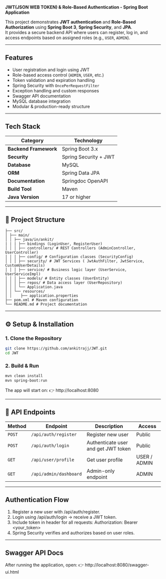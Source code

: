 **JWT(JSON WEB TOKEN) & Role-Based Authentication - Spring Boot Application**

This project demonstrates **JWT authentication** and **Role-Based Authorization** using **Spring Boot 3**, **Spring Security**, and **JPA**.  
It provides a secure backend API where users can register, log in, and access endpoints based on assigned roles (e.g., `USER`, `ADMIN`).

---

## Features

- User registration and login using JWT  
- Role-based access control (`ADMIN`, `USER`, etc.)  
- Token validation and expiration handling  
- Spring Security with `OncePerRequestFilter`  
- Exception handling and custom responses  
- Swagger API documentation  
- MySQL database integration  
- Modular & production-ready structure

---

## Tech Stack

| Category | Technology |
|-----------|-------------|
| **Backend Framework** | Spring Boot 3.x |
| **Security** | Spring Security + JWT |
| **Database** | MySQL  |
| **ORM** | Spring Data JPA |
| **Documentation** | Springdoc OpenAPI |
| **Build Tool** | Maven |
| **Java Version** | 17 or higher |

---

## 📁 Project Structure
```JWT-Authentication/
├── src/
│ ├── main/
│ │ ├── java/in/ankit/
| | | ├── bindings (LoginUser, RegisterUser)
│ │ │ ├── controllers/ # REST Controllers (AdminController, UserController)
│ │ │ ├── config/ # Configuration classes (SecurityConfig)
│ │ │ ├── security/ # JWT Services ( JwtAuthFilter, JwtService, CustomUserDetails)
│ │ │ ├── service/ # Business logic layer (UserService, UserServiceImpl)
│ │ │ ├── models/ # Entity classes (UserEntity)
│ │ │ ├── repos/ # Data access layer (UserRepository)
│ │ │ └── Application.java
│ │ └── resources/
│ │    ├── application.properties
├── pom.xml # Maven configuration
└── README.md # Project documentation
```

---

## ⚙️ Setup & Installation

### 1. Clone the Repository
```bash
git clone https://github.com/ankitrajj/JWT.git
cd JWT
```
### 2. Build & Run
```bash
mvn clean install
mvn spring-boot:run
```
The app will start on:
👉 http://localhost:8080

---
## 🔐 API Endpoints
| Method | Endpoint               | Description                         | Access       |
| ------ | ---------------------- | ----------------------------------- | ------------ |
| `POST` | `/api/auth/register`   | Register new user                   | Public       |
| `POST` | `/api/auth/login`      | Authenticate user and get JWT token | Public       |
| `GET`  | `/api/user/profile`    | Get user profile                    | USER / ADMIN |
| `GET`  | `/api/admin/dashboard` | Admin-only endpoint                 | ADMIN        |

---
## Authentication Flow
1. Register a new user with /api/auth/register.
2. Login using /api/auth/login → receive a JWT token.
3. Include token in header for all requests:
      Authorization: Bearer <your_token>
4. Spring Security verifies and authorizes based on user roles.
---
## Swagger API Docs
After running the application, open:
👉 http://localhost:8080/swagger-ui.html
